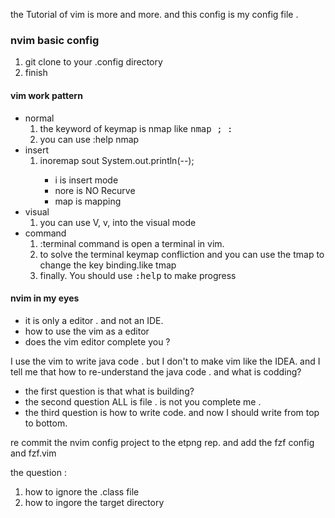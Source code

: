the Tutorial of vim is more and more. and this config is my config file .
### nvim basic config

1. git clone to your .config directory
2. finish

#### vim work pattern
* normal
    1. the keyword of keymap is nmap like <kbd>nmap ; :</kbd>
    2. you can use :help nmap
* insert 
    1. inoremap sout System.out.println(--);<CR>
        * i is insert mode
        * nore is NO Recurve
        * map is mapping
* visual
    1. you can use V, v, *<C-v>* into the visual mode 
* command
    1. :terminal command is open a terminal in vim.
    2. to solve the terminal keymap confliction and you can use the tmap to change the key binding.like tmap <ESC> <C-/><C-N>
    3. finally. You should use <kbd>:help</kbd> to make progress

#### nvim in my eyes
* it is only a editor . and not an IDE.
* how to use the vim as a editor
* does the vim editor complete you ?

I use the vim to write java code . but I don't to make vim like the IDEA.
and I tell me that how to re-understand the java code . and what is codding?

* the first question is that what is building?
* the second question ALL is file . is not you complete me .
* the third question is how to write code. and now I should write from top to bottom.


re commit the nvim config project to the etpng rep. and add the fzf config and fzf.vim 

the question :
1. how to ignore the .class file 
2. how to ingore the target directory
